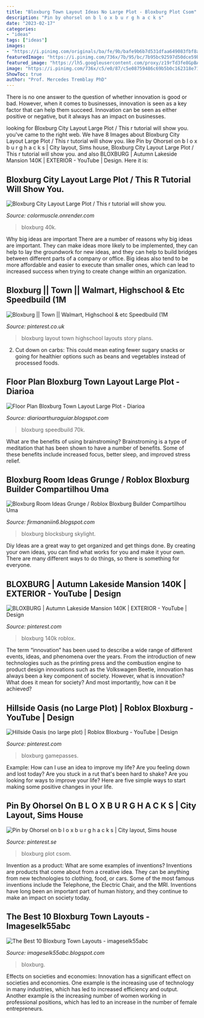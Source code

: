 ```yaml
---
title: "Bloxburg Town Layout Ideas No Large Plot - Bloxburg Plot Csom"
description: "Pin by ohorsel on b l o x b u r g h a c k s"
date: "2023-02-17"
categories:
- "ideas"
tags: ["ideas"]
images:
- "https://i.pinimg.com/originals/ba/fe/9b/bafe9b6b7d531dfaa649083fbf8a6621.jpg"
featuredImage: "https://i.pinimg.com/736x/7b/95/bc/7b95bc92597d50dce59b9b1f350701d7.jpg"
featured_image: "https://lh5.googleusercontent.com/proxy/z19rTd3fe8GpBAsO_K_6BUDFbFDupnkoohrfvW-C7Njj71zLohyoSyuy8PXQQOf9FgUAkcq6_ZtjX8R8U3ick_3VYwEDLwt7rXLzHNV7v6Z0C-RpA1xgo9K-GbHJAbVgVRiF8hQRUSl_IQ=w1200-h630-p-k-no-nu"
image: "https://i.pinimg.com/736x/c5/e0/87/c5e08759486c69b5b0c162318e71a3c3.jpg"
ShowToc: true
author: "Prof. Mercedes Tremblay PhD"
---
```



There is no one answer to the question of whether innovation is good or bad. However, when it comes to businesses, innovation is seen as a key factor that can help them succeed. Innovation can be seen as either positive or negative, but it always has an impact on businesses.

	

		
looking for Bloxburg City Layout Large Plot / This r tutorial will show you. you've came to the right web. We have 8 Images about Bloxburg City Layout Large Plot / This r tutorial will show you. like Pin by Ohorsel on b l o x b u r g h a c k s | City layout, Sims house, Bloxburg City Layout Large Plot / This r tutorial will show you. and also BLOXBURG | Autumn Lakeside Mansion 140K | EXTERIOR - YouTube | Design. Here it is:
		
    
## Bloxburg City Layout Large Plot / This R Tutorial Will Show You.

<img loading=lazy src="https://i.ytimg.com/vi/Pe_AYyJts_U/maxresdefault.jpg" onerror="this.onerror=null;this.src='https://tse3.mm.bing.net/th?id=OIP.vQtXXVHogrbl0v5OjEFi0AHaEK&amp;pid=15.1';" alt="Bloxburg City Layout Large Plot / This r tutorial will show you.">

_Source: colormuscle.onrender.com_

>bloxburg 40k. 

	

Why big ideas are important
There are a number of reasons why big ideas are important. They can make ideas more likely to be implemented, they can help to lay the groundwork for new ideas, and they can help to build bridges between different parts of a company or office. Big ideas also tend to be more affordable and easier to execute than smaller ones, which can lead to increased success when trying to create change within an organization.

    
## Bloxburg || Town || Walmart, Highschool &amp; Etc Speedbuild (1M

<img loading=lazy src="https://i.pinimg.com/736x/1b/a2/94/1ba294409b60c49983e148eaf116fca3.jpg" onerror="this.onerror=null;this.src='https://tse3.mm.bing.net/th?id=OIP.e1B8YDLlZnnWil0ZzPzvngHaFj&amp;pid=15.1';" alt="Bloxburg || Town || Walmart, Highschool &amp; etc Speedbuild (1M">

_Source: pinterest.co.uk_

>bloxburg layout town highschool layouts story plans. 

	

2. Cut down on carbs: This could mean eating fewer sugary snacks or going for healthier options such as beans and vegetables instead of processed foods.

    
## Floor Plan Bloxburg Town Layout Large Plot - Diarioa

<img loading=lazy src="https://i.pinimg.com/originals/fd/7d/52/fd7d52875e81b4449dc02158ad699eaa.jpg" onerror="this.onerror=null;this.src='https://tse1.mm.bing.net/th?id=OIP.at4SzHVLqB7hzlZL10p5qgHaFj&amp;pid=15.1';" alt="Floor Plan Bloxburg Town Layout Large Plot - Diarioa">

_Source: diarioarthuraguiar.blogspot.com_

>bloxburg speedbuild 70k. 

	

What are the benefits of using brainstroming?
Brainstroming is a type of meditation that has been shown to have a number of benefits. Some of these benefits include increased focus, better sleep, and improved stress relief.

    
## Bloxburg Room Ideas Grunge / Roblox Bloxburg Builder Compartilhou Uma

<img loading=lazy src="https://i.pinimg.com/originals/ba/fe/9b/bafe9b6b7d531dfaa649083fbf8a6621.jpg" onerror="this.onerror=null;this.src='https://tse1.mm.bing.net/th?id=OIP.VEkO1FjlwzdFPQ6VMmDbtgHaD9&amp;pid=15.1';" alt="Bloxburg Room Ideas Grunge / Roblox Bloxburg Builder Compartilhou Uma">

_Source: firmananiin6.blogspot.com_

>bloxburg blocksburg skylight. 

	

Diy Ideas are a great way to get organized and get things done. By creating your own ideas, you can find what works for you and make it your own. There are many different ways to do things, so there is something for everyone.

    
## BLOXBURG | Autumn Lakeside Mansion 140K | EXTERIOR - YouTube | Design

<img loading=lazy src="https://i.pinimg.com/736x/7b/95/bc/7b95bc92597d50dce59b9b1f350701d7.jpg" onerror="this.onerror=null;this.src='https://tse3.mm.bing.net/th?id=OIP.CHc4j3IxkqmXShoUX-Pd4AHaEK&amp;pid=15.1';" alt="BLOXBURG | Autumn Lakeside Mansion 140K | EXTERIOR - YouTube | Design">

_Source: pinterest.com_

>bloxburg 140k roblox. 

	

The term “innovation” has been used to describe a wide range of different events, ideas, and phenomena over the years. From the introduction of new technologies such as the printing press and the combustion engine to product design innovations such as the Volkswagen Beetle, innovation has always been a key component of society. However, what is innovation? What does it mean for society? And most importantly, how can it be achieved?

    
## Hillside Oasis (no Large Plot) | Roblox Bloxburg - YouTube | Design

<img loading=lazy src="https://i.pinimg.com/736x/9f/01/1f/9f011f0814cfa1a971683096d5e89cdd.jpg" onerror="this.onerror=null;this.src='https://tse2.mm.bing.net/th?id=OIP.8CjPWau--Djl7znc5tVvZgHaFj&amp;pid=15.1';" alt="Hillside Oasis (no large plot) | Roblox Bloxburg - YouTube | Design">

_Source: pinterest.com_

>bloxburg gamepasses. 

	

Example: How can I use an idea to improve my life?
Are you feeling down and lost today? Are you stuck in a rut that's been hard to shake? Are you looking for ways to improve your life? Here are five simple ways to start making some positive changes in your life.

    
## Pin By Ohorsel On B L O X B U R G H A C K S | City Layout, Sims House

<img loading=lazy src="https://i.pinimg.com/736x/c5/e0/87/c5e08759486c69b5b0c162318e71a3c3.jpg" onerror="this.onerror=null;this.src='https://tse3.mm.bing.net/th?id=OIP.y15YKr7C052xqJ00NJPZMAHaHQ&amp;pid=15.1';" alt="Pin by Ohorsel on b l o x b u r g h a c k s | City layout, Sims house">

_Source: pinterest.se_

>bloxburg plot csom. 

	

Invention as a product: What are some examples of inventions?
Inventions are products that come about from a creative idea. They can be anything from new technologies to clothing, food, or cars. Some of the most famous inventions include the Telephone, the Electric Chair, and the MRI. Inventions have long been an important part of human history, and they continue to make an impact on society today.

    
## The Best 10 Bloxburg Town Layouts - Imageselk55abc

<img loading=lazy src="https://lh5.googleusercontent.com/proxy/z19rTd3fe8GpBAsO_K_6BUDFbFDupnkoohrfvW-C7Njj71zLohyoSyuy8PXQQOf9FgUAkcq6_ZtjX8R8U3ick_3VYwEDLwt7rXLzHNV7v6Z0C-RpA1xgo9K-GbHJAbVgVRiF8hQRUSl_IQ=w1200-h630-p-k-no-nu" onerror="this.onerror=null;this.src='https://tse1.mm.bing.net/th?id=OIP.hiOI6Ts0Fa5m1R8U2RdwLAHaEq&amp;pid=15.1';" alt="The Best 10 Bloxburg Town Layouts - imageselk55abc">

_Source: imageselk55abc.blogspot.com_

>bloxburg. 

	

Effects on societies and economies:
Innovation has a significant effect on societies and economies. One example is the increasing use of technology in many industries, which has led to increased efficiency and output. Another example is the increasing number of women working in professional positions, which has led to an increase in the number of female entrepreneurs.


